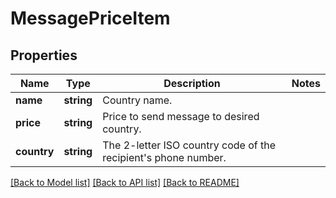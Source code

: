 # MessagePriceItem

## Properties
Name | Type | Description | Notes
------------ | ------------- | ------------- | -------------
**name** | **string** | Country name. | 
**price** | **string** | Price to send message to desired country. | 
**country** | **string** | The 2-letter ISO country code of the recipient&#39;s phone number. | 

[[Back to Model list]](../README.md#documentation-for-models) [[Back to API list]](../README.md#documentation-for-api-endpoints) [[Back to README]](../README.md)


